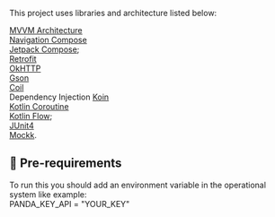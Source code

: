 This project uses libraries and architecture listed below:</br>

[MVVM Architecture](https://www.geeksforgeeks.org/android/mvvm-model-view-viewmodel-architecture-pattern-in-android/)</br>
[Navigation Compose](https://developer.android.com/reference/kotlin/androidx/navigation/compose/package-summary)</br>
[Jetpack Compose](https://developer.android.com/compose);</br>
[Retrofit](https://square.github.io/retrofit/)</br>
[OkHTTP](https://square.github.io/okhttp/)</br>
[Gson](https://github.com/google/gson)</br>
[Coil](https://coil-kt.github.io/coil/)</br>
Dependency Injection [Koin](https://insert-koin.io/docs/reference/koin-android/start)</br>
[Kotlin Coroutine](https://developer.android.com/kotlin/coroutines)</br>
[Kotlin Flow](https://developer.android.com/kotlin/flow);</br>
[JUnit4](https://junit.org/junit4/)</br>
[Mockk](https://mockk.io/ANDROID.html).</br>

## :key:  Pre-requirements

To run this you should add an environment variable in the operational system like example:</br>
PANDA_KEY_API = "YOUR_KEY"</br>